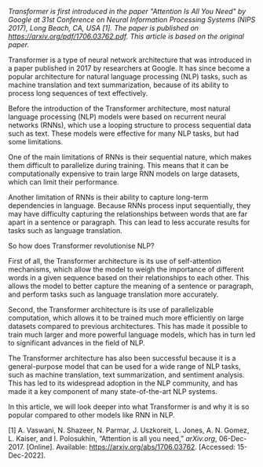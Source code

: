 
*Transformer is first introduced in the paper "Attention Is All You Need" by Google at 31st Conference on Neural Information Processing Systems (NIPS 2017), Long Beach, CA, USA [1]. The paper is published on https://arxiv.org/pdf/1706.03762.pdf. This article is based on the original paper.*



Transformer is a type of neural network architecture that was introduced in a paper published in 2017 by researchers at Google. It has since become a popular architecture for natural language processing (NLP) tasks, such as machine translation and text summarization, because of its ability to process long sequences of text effectively.

Before the introduction of the Transformer architecture, most natural language processing (NLP) models were based on recurrent neural networks (RNNs), which use a looping structure to process sequential data such as text. These models were effective for many NLP tasks, but had some limitations.

One of the main limitations of RNNs is their sequential nature, which makes them difficult to parallelize during training. This means that it can be computationally expensive to train large RNN models on large datasets, which can limit their performance.

Another limitation of RNNs is their ability to capture long-term dependencies in language. Because RNNs process input sequentially, they may have difficulty capturing the relationships between words that are far apart in a sentence or paragraph. This can lead to less accurate results for tasks such as language translation.

So how does Transformer revolutionise NLP? 

First of all, the Transformer architecture is its use of self-attention mechanisms, which allow the model to weigh the importance of different words in a given sequence based on their relationships to each other. This allows the model to better capture the meaning of a sentence or paragraph, and perform tasks such as language translation more accurately.

Second, the Transformer architecture is its use of parallelizable computation, which allows it to be trained much more efficiently on large datasets compared to previous architectures. This has made it possible to train much larger and more powerful language models, which has in turn led to significant advances in the field of NLP.

The Transformer architecture has also been successful because it is a general-purpose model that can be used for a wide range of NLP tasks, such as machine translation, text summarization, and sentiment analysis. This has led to its widespread adoption in the NLP community, and has made it a key component of many state-of-the-art NLP systems.

In this article, we will look deeper into what Transformer is and why it is so popular compared to other models like RNN in NLP.





[1] A. Vaswani, N. Shazeer, N. Parmar, J. Uszkoreit, L. Jones, A. N. Gomez, L. Kaiser, and I. Polosukhin, “Attention is all you need,” *arXiv.org*, 06-Dec-2017. [Online]. Available: https://arxiv.org/abs/1706.03762. [Accessed: 15-Dec-2022]. 